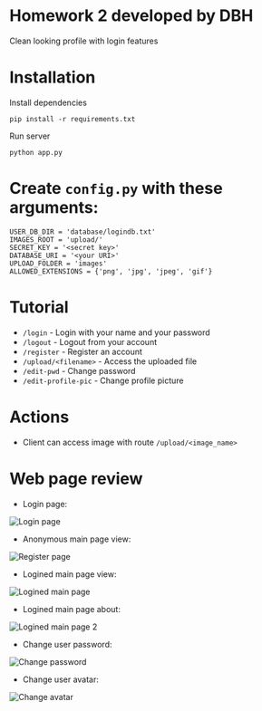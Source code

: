 # Homework 2 developed by DBH
Clean looking profile with login features
# Installation
Install dependencies
```
pip install -r requirements.txt
```
Run server
```
python app.py
```
# Create `config.py` with these arguments:
```
USER_DB_DIR = 'database/logindb.txt'
IMAGES_ROOT = 'upload/'
SECRET_KEY = '<secret key>'
DATABASE_URI = '<your URI>'
UPLOAD_FOLDER = 'images'
ALLOWED_EXTENSIONS = {'png', 'jpg', 'jpeg', 'gif'}
```
# Tutorial
- `/login` - Login with your name and your password
- `/logout` - Logout from your account
- `/register` - Register an account
- `/upload/<filename>` - Access the uploaded file
- `/edit-pwd` - Change password
- `/edit-profile-pic` - Change profile picture

# Actions
-  Client can access image with route `/upload/<image_name>`
# Web page review
- Login page:

![Login page](login_img.jpg)

- Anonymous main page view:

![Register page](register_img.jpg)

- Logined main page view:

![Logined main page](main_page_img.jpg)

- Logined main page about:

![Logined main page 2](main_page_2_img.jpg)

- Change user password: 

![Change password](change_pwd_img.jpg)

- Change user avatar:

![Change avatar](change_avatar_img.jpg)
